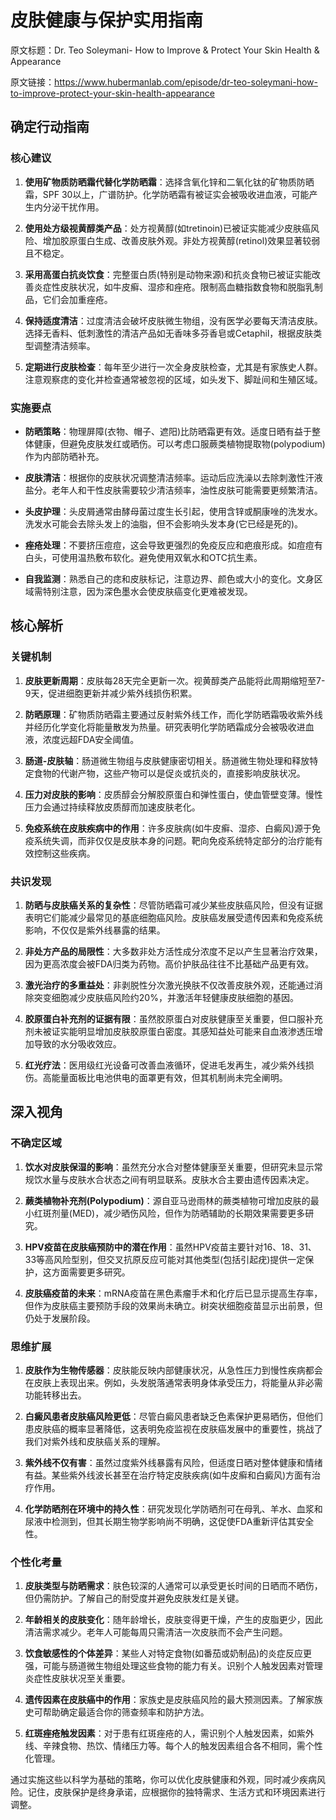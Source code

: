 # 皮肤健康与保护实用指南

原文标题：Dr. Teo Soleymani- How to Improve & Protect Your Skin Health & Appearance

原文链接：https://www.hubermanlab.com/episode/dr-teo-soleymani-how-to-improve-protect-your-skin-health-appearance

## 确定行动指南

### 核心建议
1. **使用矿物质防晒霜代替化学防晒霜**：选择含氧化锌和二氧化钛的矿物质防晒霜，SPF 30以上，广谱防护。化学防晒霜有被证实会被吸收进血液，可能产生内分泌干扰作用。
   
2. **使用处方级视黄醇类产品**：处方视黄醇(如tretinoin)已被证实能减少皮肤癌风险、增加胶原蛋白生成、改善皮肤外观。非处方视黄醇(retinol)效果显著较弱且不稳定。

3. **采用高蛋白抗炎饮食**：完整蛋白质(特别是动物来源)和抗炎食物已被证实能改善炎症性皮肤状况，如牛皮癣、湿疹和痤疮。限制高血糖指数食物和脱脂乳制品，它们会加重痤疮。

4. **保持适度清洁**：过度清洁会破坏皮肤微生物组，没有医学必要每天清洁皮肤。选择无香料、低刺激性的清洁产品如无香味多芬香皂或Cetaphil，根据皮肤类型调整清洁频率。

5. **定期进行皮肤检查**：每年至少进行一次全身皮肤检查，尤其是有家族史人群。注意观察痣的变化并检查通常被忽视的区域，如头发下、脚趾间和生殖区域。

### 实施要点

- **防晒策略**：物理屏障(衣物、帽子、遮阳)比防晒霜更有效。适度日晒有益于整体健康，但避免皮肤发红或晒伤。可以考虑口服蕨类植物提取物(polypodium)作为内部防晒补充。

- **皮肤清洁**：根据你的皮肤状况调整清洁频率。运动后应洗澡以去除刺激性汗液盐分。老年人和干性皮肤需要较少清洁频率，油性皮肤可能需要更频繁清洁。

- **头皮护理**：头皮屑通常由酵母菌过度生长引起，使用含锌或酮康唑的洗发水。洗发水可能会去除头发上的油脂，但不会影响头发本身(它已经是死的)。

- **痤疮处理**：不要挤压痘痘，这会导致更强烈的免疫反应和疤痕形成。如痘痘有白头，可使用温热敷布软化。避免使用双氧水和OTC抗生素。

- **自我监测**：熟悉自己的痣和皮肤标记，注意边界、颜色或大小的变化。文身区域需特别注意，因为深色墨水会使皮肤癌变化更难被发现。

## 核心解析

### 关键机制

1. **皮肤更新周期**：皮肤每28天完全更新一次。视黄醇类产品能将此周期缩短至7-9天，促进细胞更新并减少紫外线损伤积累。

2. **防晒原理**：矿物质防晒霜主要通过反射紫外线工作，而化学防晒霜吸收紫外线并经历化学变化将能量散发为热量。研究表明化学防晒霜成分会被吸收进血液，浓度远超FDA安全阈值。

3. **肠道-皮肤轴**：肠道微生物组与皮肤健康密切相关。肠道微生物处理和释放特定食物的代谢产物，这些产物可以是促炎或抗炎的，直接影响皮肤状况。

4. **压力对皮肤的影响**：皮质醇会分解胶原蛋白和弹性蛋白，使血管壁变薄。慢性压力会通过持续释放皮质醇而加速皮肤老化。

5. **免疫系统在皮肤疾病中的作用**：许多皮肤病(如牛皮癣、湿疹、白癜风)源于免疫系统失调，而非仅仅是皮肤本身的问题。靶向免疫系统特定部分的治疗能有效控制这些疾病。

### 共识发现

1. **防晒与皮肤癌关系的复杂性**：尽管防晒霜可减少某些皮肤癌风险，但没有证据表明它们能减少最常见的基底细胞癌风险。皮肤癌发展受遗传因素和免疫系统影响，不仅仅是紫外线暴露的结果。

2. **非处方产品的局限性**：大多数非处方活性成分浓度不足以产生显著治疗效果，因为更高浓度会被FDA归类为药物。高价护肤品往往不比基础产品更有效。

3. **激光治疗的多重益处**：非剥脱性分次激光换肤不仅改善皮肤外观，还能通过消除突变细胞减少皮肤癌风险约20%，并激活年轻健康皮肤细胞的基因。

4. **胶原蛋白补充剂的证据有限**：虽然胶原蛋白对皮肤健康至关重要，但口服补充剂未被证实能明显增加皮肤胶原蛋白密度。其感知益处可能来自血液渗透压增加导致的水分吸收效应。

5. **红光疗法**：医用级红光设备可改善血液循环，促进毛发再生，减少紫外线损伤。高能量面板比电池供电的面罩更有效，但其机制尚未完全阐明。

## 深入视角

### 不确定区域

1. **饮水对皮肤保湿的影响**：虽然充分水合对整体健康至关重要，但研究未显示常规饮水量与皮肤水合状态之间有明显联系。皮肤水合主要由遗传因素决定。

2. **蕨类植物补充剂(Polypodium)**：源自亚马逊雨林的蕨类植物可增加皮肤的最小红斑剂量(MED)，减少晒伤风险，但作为防晒辅助的长期效果需要更多研究。

3. **HPV疫苗在皮肤癌预防中的潜在作用**：虽然HPV疫苗主要针对16、18、31、33等高风险型别，但交叉抗原反应可能对其他类型(包括引起疣)提供一定保护，这方面需要更多研究。

4. **皮肤癌疫苗的未来**：mRNA疫苗在黑色素瘤手术和化疗后已显示提高生存率，但作为皮肤癌主要预防手段的效果尚未确立。树突状细胞疫苗显示出前景，但仍处于发展阶段。

### 思维扩展

1. **皮肤作为生物传感器**：皮肤能反映内部健康状况，从急性压力到慢性疾病都会在皮肤上表现出来。例如，头发脱落通常表明身体承受压力，将能量从非必需功能转移出去。

2. **白癜风患者皮肤癌风险更低**：尽管白癜风患者缺乏色素保护更易晒伤，但他们患皮肤癌的概率显著降低，这表明免疫监视在皮肤癌发展中的重要性，挑战了我们对紫外线和皮肤癌关系的理解。

3. **紫外线不仅有害**：虽然过度紫外线暴露有风险，但适度日晒对整体健康和情绪有益。某些紫外线波长甚至在治疗特定皮肤疾病(如牛皮癣和白癜风)方面有治疗作用。

4. **化学防晒剂在环境中的持久性**：研究发现化学防晒剂可在母乳、羊水、血浆和尿液中检测到，但其长期生物学影响尚不明确，这促使FDA重新评估其安全性。

### 个性化考量

1. **皮肤类型与防晒需求**：肤色较深的人通常可以承受更长时间的日晒而不晒伤，但仍需防护。了解自己的耐受度并避免皮肤发红是关键。

2. **年龄相关的皮肤变化**：随年龄增长，皮肤变得更干燥，产生的皮脂更少，因此清洁需求减少。老年人可能每周只需清洁一次皮肤而不会产生问题。

3. **饮食敏感性的个体差异**：某些人对特定食物(如番茄或奶制品)的炎症反应更强，可能与肠道微生物组处理这些食物的能力有关。识别个人触发因素对管理炎症性皮肤状况至关重要。

4. **遗传因素在皮肤癌中的作用**：家族史是皮肤癌风险的最大预测因素。了解家族史可帮助确定最适合你的筛查频率和防护方法。

5. **红斑痤疮触发因素**：对于患有红斑痤疮的人，需识别个人触发因素，如紫外线、辛辣食物、热饮、情绪压力等。每个人的触发因素组合各不相同，需个性化管理。

通过实施这些以科学为基础的策略，你可以优化皮肤健康和外观，同时减少疾病风险。记住，皮肤保护是终身承诺，应根据你的独特需求、生活方式和环境因素进行调整。
